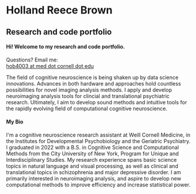 # Holland Reece Brown
## Research and code portfolio

#### Hi! Welcome to my research and code portfolio.

Questions? Email me:<br>
[hob4003 at med dot cornell dot edu](mailto:hob4003@med.cornell.edu)

<p>The field of cognitive neuroscience is being shaken up by data science innovations. Advances in both hardware and approaches hold countless possibilities for novel imaging analysis methods. I apply and develop neuroimaging analysis tools for clincial and translational psychiatric research. Ultimately, I aim to develop sound methods and intuitive tools for the rapidly evolving field of computational cognitive neuroscience.<p>

#### My Bio

<p>I'm a cognitive neuroscience research assistant at Weill Cornell Medicine, in the Institutes for Developmental Psychobiology and the Geriatric Psychiatry. I graduated in 2022 with a B.S. in Cognitive Science and Computational Methods from the City University of New York, Program for Unique and Interdisciplinary Studies. My research experience spans basic science topics in natural language and visual processing, as well as clinical and translational topics in schizophrenia and major depressive disorder. I am primarily interested in neuroimaging analysis, and aspire to develop new computational methods to improve efficiency and increase statistical power.<p>




